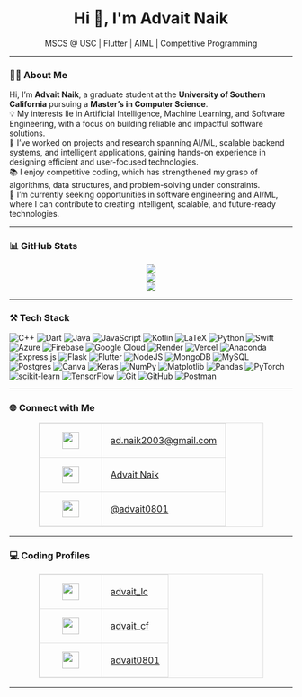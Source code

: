 <h1 align="center">Hi 👋, I'm Advait Naik</h1>

<p align="center">
   MSCS @ USC | Flutter | AIML | Competitive Programming
</p>

---

### 👨‍💻 About Me
Hi, I’m <b>Advait Naik</b>, a graduate student at the <b>University of Southern California</b> pursuing a <b>Master’s in Computer Science</b>.<br>
💡 My interests lie in Artificial Intelligence, Machine Learning, and Software Engineering, with a focus on building reliable and impactful software solutions.<br>
🔧 I’ve worked on projects and research spanning AI/ML, scalable backend systems, and intelligent applications, gaining hands-on experience in designing efficient and user-focused technologies.<br>
📚 I enjoy competitive coding, which has strengthened my grasp of algorithms, data structures, and problem-solving under constraints.<br>
🚀 I’m currently seeking opportunities in software engineering and AI/ML, where I can contribute to creating intelligent, scalable, and future-ready technologies.

---

### 📊 GitHub Stats
<p align="center">
<img src="https://github-readme-stats.vercel.app/api?username=advait0801&theme=dark&hide_border=false&include_all_commits=false&count_private=false" /><br/>
<img src="https://nirzak-streak-stats.vercel.app/?user=advait0801&theme=dark&hide_border=false" /><br/>
<img src="https://github-readme-stats.vercel.app/api/top-langs/?username=advait0801&theme=dark&hide_border=false&include_all_commits=false&count_private=false&layout=compact" />
</p>

---

### ⚒️ Tech Stack
<p align="center">
  
![C++](https://img.shields.io/badge/c++-%2300599C.svg?style=plastic&logo=c%2B%2B&logoColor=white) 
![Dart](https://img.shields.io/badge/dart-%230175C2.svg?style=plastic&logo=dart&logoColor=white) 
![Java](https://img.shields.io/badge/java-%23ED8B00.svg?style=plastic&logo=openjdk&logoColor=white) 
![JavaScript](https://img.shields.io/badge/javascript-%23323330.svg?style=plastic&logo=javascript&logoColor=%23F7DF1E) 
![Kotlin](https://img.shields.io/badge/kotlin-%237F52FF.svg?style=plastic&logo=kotlin&logoColor=white) 
![LaTeX](https://img.shields.io/badge/latex-%23008080.svg?style=plastic&logo=latex&logoColor=white) 
![Python](https://img.shields.io/badge/python-3670A0?style=plastic&logo=python&logoColor=ffdd54) 
![Swift](https://img.shields.io/badge/swift-F54A2A?style=plastic&logo=swift&logoColor=white) 
![Azure](https://img.shields.io/badge/azure-%230072C6.svg?style=plastic&logo=microsoftazure&logoColor=white) 
![Firebase](https://img.shields.io/badge/firebase-%23039BE5.svg?style=plastic&logo=firebase) 
![Google Cloud](https://img.shields.io/badge/GoogleCloud-%234285F4.svg?style=plastic&logo=google-cloud&logoColor=white) 
![Render](https://img.shields.io/badge/Render-%46E3B7.svg?style=plastic&logo=render&logoColor=white) 
![Vercel](https://img.shields.io/badge/vercel-%23000000.svg?style=plastic&logo=vercel&logoColor=white) 
![Anaconda](https://img.shields.io/badge/Anaconda-%2344A833.svg?style=plastic&logo=anaconda&logoColor=white) 
![Express.js](https://img.shields.io/badge/express.js-%23404d59.svg?style=plastic&logo=express&logoColor=%2361DAFB) 
![Flask](https://img.shields.io/badge/flask-%23000.svg?style=plastic&logo=flask&logoColor=white) 
![Flutter](https://img.shields.io/badge/Flutter-%2302569B.svg?style=plastic&logo=Flutter&logoColor=white) 
![NodeJS](https://img.shields.io/badge/node.js-6DA55F?style=plastic&logo=node.js&logoColor=white) 
![MongoDB](https://img.shields.io/badge/MongoDB-%234ea94b.svg?style=plastic&logo=mongodb&logoColor=white) 
![MySQL](https://img.shields.io/badge/mysql-4479A1.svg?style=plastic&logo=mysql&logoColor=white) 
![Postgres](https://img.shields.io/badge/postgres-%23316192.svg?style=plastic&logo=postgresql&logoColor=white) 
![Canva](https://img.shields.io/badge/Canva-%2300C4CC.svg?style=plastic&logo=Canva&logoColor=white) 
![Keras](https://img.shields.io/badge/Keras-%23D00000.svg?style=plastic&logo=Keras&logoColor=white) 
![NumPy](https://img.shields.io/badge/numpy-%23013243.svg?style=plastic&logo=numpy&logoColor=white) 
![Matplotlib](https://img.shields.io/badge/Matplotlib-%23ffffff.svg?style=plastic&logo=Matplotlib&logoColor=black) 
![Pandas](https://img.shields.io/badge/pandas-%23150458.svg?style=plastic&logo=pandas&logoColor=white) 
![PyTorch](https://img.shields.io/badge/PyTorch-%23EE4C2C.svg?style=plastic&logo=PyTorch&logoColor=white) 
![scikit-learn](https://img.shields.io/badge/scikit--learn-%23F7931E.svg?style=plastic&logo=scikit-learn&logoColor=white) 
![TensorFlow](https://img.shields.io/badge/TensorFlow-%23FF6F00.svg?style=plastic&logo=TensorFlow&logoColor=white) 
![Git](https://img.shields.io/badge/git-%23F05033.svg?style=plastic&logo=git&logoColor=white) 
![GitHub](https://img.shields.io/badge/github-%23121011.svg?style=plastic&logo=github&logoColor=white) 
![Postman](https://img.shields.io/badge/Postman-FF6C37?style=plastic&logo=postman&logoColor=white)
</p>

---

### 🌐 Connect with Me

<p align="center">
<table cellpadding="15" cellspacing="0" style="border-collapse: collapse; border: 1px solid #ddd; width: 400px;">
  <tr>
    <td align="center" width="80" style="border: 1px solid #ddd; padding: 15px;">
      <img src="https://upload.wikimedia.org/wikipedia/commons/4/4e/Gmail_Icon.png" width="30" />
    </td>
    <td align="left" style="border: 1px solid #ddd; padding: 15px; font-size: 16px;">
      <a href="mailto:ad.naik2003@gmail.com">ad.naik2003@gmail.com</a>
    </td>
  </tr>
  <tr>
    <td align="center" width="80" style="border: 1px solid #ddd; padding: 15px;">
      <img src="https://cdn.jsdelivr.net/gh/devicons/devicon/icons/linkedin/linkedin-original.svg" width="30" />
    </td>
    <td align="left" style="border: 1px solid #ddd; padding: 15px; font-size: 16px;">
      <a href="https://www.linkedin.com/in/advait-naik-344689245/">Advait Naik</a>
    </td>
  </tr>
  <tr>
    <td align="center" width="80" style="border: 1px solid #ddd; padding: 15px;">
      <img src="https://upload.wikimedia.org/wikipedia/commons/a/a5/Instagram_icon.png" width="30" />
    </td>
    <td align="left" style="border: 1px solid #ddd; padding: 15px; font-size: 16px;">
      <a href="https://www.instagram.com/advait0801/">@advait0801</a>
    </td>
  </tr>
</table>
</p>

---

### 💻 Coding Profiles

<p align="center">
<table cellpadding="15" cellspacing="0" style="border-collapse: collapse; border: 1px solid #ddd; width: 400px;">
  <tr>
    <td align="center" width="80" style="border: 1px solid #ddd; padding: 15px;">
      <img src="https://upload.wikimedia.org/wikipedia/commons/1/19/LeetCode_logo_black.png" width="30" />
    </td>
    <td align="left" style="border: 1px solid #ddd; padding: 15px; font-size: 16px;">
      <a href="https://leetcode.com/u/advait_lc/">advait_lc</a>
    </td>
  </tr>
  <tr>
    <td align="center" width="80" style="border: 1px solid #ddd; padding: 15px;">
      <img src="https://sta.codeforces.com/s/66599/images/codeforces-sponsored-by-ton.png" width="30" />
    </td>
    <td align="left" style="border: 1px solid #ddd; padding: 15px; font-size: 16px;">
      <a href="https://codeforces.com/profile/advait_cf">advait_cf</a>
    </td>
  </tr>
  <tr>
    <td align="center" width="80" style="border: 1px solid #ddd; padding: 15px;">
      <img src="https://cdn.codechef.com/sites/all/themes/abessive/cc-logo.svg" width="30" />
    </td>
    <td align="left" style="border: 1px solid #ddd; padding: 15px; font-size: 16px;">
      <a href="https://www.codechef.com/users/advait0801">advait0801</a>
    </td>
  </tr>
</table>
</p>

---
